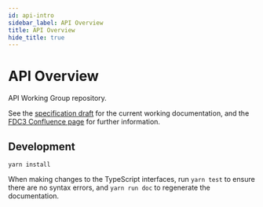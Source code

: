 ```yaml
---
id: api-intro
sidebar_label: API Overview
title: API Overview
hide_title: true
---
```

# API Overview

API Working Group repository.

See the [specification draft](spec.md) for the current working documentation, and the [FDC3 Confluence page](https://finosfoundation.atlassian.net/wiki/spaces/FDC3) for further information.

## Development

```
yarn install
```

When making changes to the TypeScript interfaces, run `yarn test` to ensure there are no syntax errors, and `yarn run doc` to regenerate the documentation.